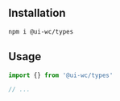 ## Installation

```sh
npm i @ui-wc/types
```

## Usage

```ts
import {} from '@ui-wc/types'

// ...
```
